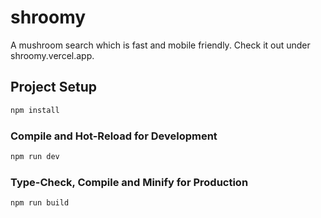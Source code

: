 # shroomy

A mushroom search which is fast and mobile friendly. Check it out under shroomy.vercel.app.

## Project Setup

```sh
npm install
```

### Compile and Hot-Reload for Development

```sh
npm run dev
```

### Type-Check, Compile and Minify for Production

```sh
npm run build
```
